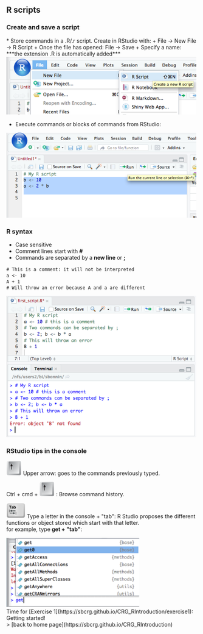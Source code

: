 <h2>R scripts</h2>

<h3>Create and save a script</h3>
* Store commands in a .R/.r script. Create in RStudio with: 
  + File -> New File -> R Script
  + Once the file has opened: File -> Save 
  + Specify a name: ***the extension .R is automatically added***
  <img src="images/rscript_rstudio.png" width="500"/>

* Execute commands or blocks of commands from RStudio:
<img src="images/rscript_rstudio_cmd.png" width="500"/>

<h3>R syntax</h3>

* Case sensitive
* Comment lines start with **#**
* Commands are separated by a **new line** or **;**
```{r}
# This is a comment: it will not be interpreted
a <- 10
A + 1
# Will throw an error because A and a are different
```
<img src="images/syntax_error.png" width="500"/>

<h3>RStudio tips in the console</h3>

<img src="images/arrow_up.png" width="40"/> Upper arrow: goes to the commands previously typed.

Ctrl + cmd + <img src="images/arrow_up.png" width="40"/> : Browse command history.

<img src="images/tab_key.png" width="50"/> Type a letter in the console + "tab": R Studio proposes the different functions or object stored which start with that letter. <br> for example, type **get + "tab"**:

<img src="images/tab_functions.png" width="350"/>

<br>
Time for [Exercise 1](https://sbcrg.github.io/CRG_RIntroduction/exercise1): Getting started!
<br>
> [back to home page](https://sbcrg.github.io/CRG_RIntroduction)

